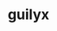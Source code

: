 ---
title: guilyx
github: https://github.com/guilyx
mode: dark
transition: 3s
archetype:
- Little Bit of Everything
---